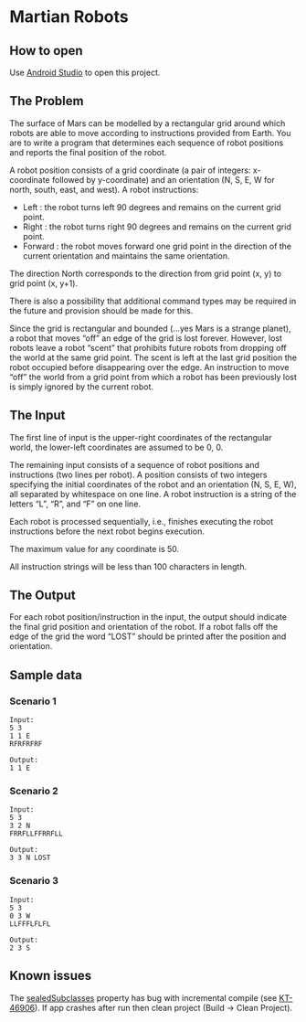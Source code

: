 # Martian Robots

## How to open

Use [Android Studio](https://developer.android.com/studio) to open this project.

## The Problem

The surface of Mars can be modelled by a rectangular grid around which robots are able to
move according to instructions provided from Earth. You are to write a program that
determines each sequence of robot positions and reports the final position of the robot.

A robot position consists of a grid coordinate (a pair of integers: x-coordinate followed by
y-coordinate) and an orientation (N, S, E, W for north, south, east, and west).
A robot instructions:

- Left : the robot turns left 90 degrees and remains on the current grid point.
- Right : the robot turns right 90 degrees and remains on the current grid point.
- Forward : the robot moves forward one grid point in the direction of the current
  orientation and maintains the same orientation.

The direction North corresponds to the direction from grid point (x, y) to grid point (x, y+1).

There is also a possibility that additional command types may be required in the future and
provision should be made for this.

Since the grid is rectangular and bounded (...yes Mars is a strange planet), a robot that
moves “off” an edge of the grid is lost forever. However, lost robots leave a robot “scent” that
prohibits future robots from dropping off the world at the same grid point. The scent is left at
the last grid position the robot occupied before disappearing over the edge. An instruction to
move “off” the world from a grid point from which a robot has been previously lost is simply
ignored by the current robot.

## The Input

The first line of input is the upper-right coordinates of the rectangular world, the lower-left
coordinates are assumed to be 0, 0.

The remaining input consists of a sequence of robot positions and instructions (two lines per
robot). A position consists of two integers specifying the initial coordinates of the robot and
an orientation (N, S, E, W), all separated by whitespace on one line. A robot instruction is a
string of the letters “L”, “R”, and “F” on one line.

Each robot is processed sequentially, i.e., finishes executing the robot instructions before the
next robot begins execution.

The maximum value for any coordinate is 50.

All instruction strings will be less than 100 characters in length.

## The Output

For each robot position/instruction in the input, the output should indicate the final grid
position and orientation of the robot. If a robot falls off the edge of the grid the word “LOST”
should be printed after the position and orientation.

## Sample data

### Scenario 1
```
Input:
5 3
1 1 E
RFRFRFRF

Output:
1 1 E
```

### Scenario 2

```
Input:
5 3
3 2 N
FRRFLLFFRRFLL

Output: 
3 3 N LOST
```

### Scenario 3
```
Input:
5 3
0 3 W
LLFFFLFLFL

Output:
2 3 S
```

## Known issues

The [sealedSubclasses](https://kotlinlang.org/api/latest/jvm/stdlib/kotlin.reflect/-k-class/sealed-subclasses.html) 
property has bug with incremental compile (see [KT-46906](https://youtrack.jetbrains.com/issue/KT-46906)). 
If app crashes after run then clean project (Build -> Clean Project).
